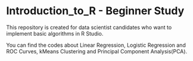 # Introduction_to_R - Beginner Study

This repository is created for data scientist candidates who want to implement basic algorithms in R Studio.

You can find the codes about Linear Regression, Logistic Regression and ROC Curves, kMeans Clustering and Principal Component Analysis(PCA).


